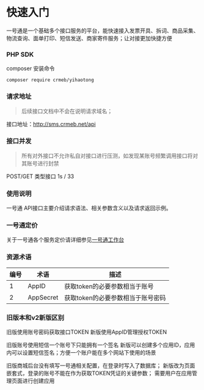 # 快速入门

一号通是一个基础多个接口服务的平台，能快速接入发票开具、拆词、商品采集、物流查询、面单打印、短信发送、商家寄件服务；让对接更加快捷方便


### PHP SDK 

composer 安装命令
```cli
composer require crmeb/yihaotong
```

### 请求地址

> 后续接口文档中不会在说明请求域名；

接口地址：http://sms.crmeb.net/api

### 接口并发

> 所有对外接口不允许私自对接口进行压测，如发现某账号频繁调用接口将对其账号进行封禁

POST/GET 类型接口 1s / 33

### 使用说明

一号通 API接口主要介绍请求语法、相关参数含义以及请求返回示例。

### 一号通定价

关于一号通各个服务定价请详细参见[一号通工作台](https://api.crmeb.com)

### 资源术语

| 编号 | 术语 | 描述 |
|---|---|---|
| 1 | AppID  | 获取token的必要参数相当于账号  | 
| 2 | AppSecret  | 获取token的必要参数相当于账号密码   |

### 旧版本和v2新版区别

旧版使用账号密码获取接口TOKEN 新版使用AppID管理授权TOKEN

旧版账号使用短信一个账号下只能拥有一个签名 新版可以创建多个应用ID，应用内可以设置短信签名；方便一个账户能在多个网站下使用的场景

旧版商城后台没有填写一号通相关配置，在登录时写入了数据库； 新版改为页面嵌套式，登录的账号不能在作为获取TOKEN凭证的关键参数；
需要用户在应用管理页面进行创建应用
